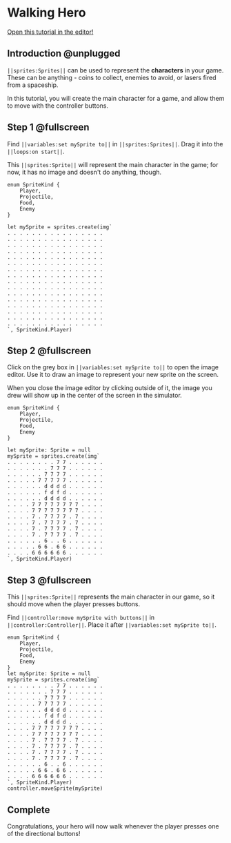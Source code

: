 # Walking Hero

[Open this tutorial in the editor!](/#tutorial:/concepts/walking-hero)

## Introduction @unplugged

``||sprites:Sprites||`` can be used to represent the **characters** in your game. These can be anything - coins to collect, enemies to avoid, or lasers fired from a spaceship.

In this tutorial, you will create the main character for a game, and allow them to move with the controller buttons.

## Step 1 @fullscreen

Find ``||variables:set mySprite to||`` in ``||sprites:Sprites||``. Drag it into the ``||loops:on start||``.

This ``||sprites:Sprite||`` will represent the main character in the game; for now, it has no image and doesn't do anything, though.

```blocks
enum SpriteKind {
    Player,
    Projectile,
    Food,
    Enemy
}

let mySprite = sprites.create(img`
. . . . . . . . . . . . . . . . 
. . . . . . . . . . . . . . . . 
. . . . . . . . . . . . . . . . 
. . . . . . . . . . . . . . . . 
. . . . . . . . . . . . . . . . 
. . . . . . . . . . . . . . . . 
. . . . . . . . . . . . . . . . 
. . . . . . . . . . . . . . . . 
. . . . . . . . . . . . . . . . 
. . . . . . . . . . . . . . . . 
. . . . . . . . . . . . . . . . 
. . . . . . . . . . . . . . . . 
. . . . . . . . . . . . . . . . 
. . . . . . . . . . . . . . . . 
. . . . . . . . . . . . . . . . 
. . . . . . . . . . . . . . . . 
`, SpriteKind.Player)
```

## Step 2 @fullscreen

Click on the grey box in ``||variables:set mySprite to||`` to open the image editor. Use it to draw an image to represent your new sprite on the screen.

When you close the image editor by clicking outside of it, the image you drew will show up in the center of the screen in the simulator.

```blocks
enum SpriteKind {
    Player,
    Projectile,
    Food,
    Enemy
}

let mySprite: Sprite = null
mySprite = sprites.create(img`
. . . . . . . . 7 7 . . . . . . 
. . . . . . . 7 7 7 . . . . . . 
. . . . . . 7 7 7 7 . . . . . . 
. . . . . 7 7 7 7 7 . . . . . . 
. . . . . . d d d d . . . . . . 
. . . . . . f d f d . . . . . . 
. . . . . . d d d d . . . . . . 
. . . . 7 7 7 7 7 7 7 7 . . . . 
. . . . 7 7 7 7 7 7 7 7 . . . . 
. . . . 7 . 7 7 7 7 . 7 . . . . 
. . . . 7 . 7 7 7 7 . 7 . . . . 
. . . . 7 . 7 7 7 7 . 7 . . . . 
. . . . 7 . 7 7 7 7 . 7 . . . . 
. . . . . . 6 . . 6 . . . . . . 
. . . . . 6 6 . 6 6 . . . . . . 
. . . . 6 6 6 6 6 6 . . . . . . 
`, SpriteKind.Player)
```

## Step 3 @fullscreen

This ``||sprites:Sprite||`` represents the main character in our game, so it should move when the player presses buttons.

Find ``||controller:move mySprite with buttons||`` in ``||controller:Controller||``. Place it after ``||variables:set mySprite to||``.

```blocks
enum SpriteKind {
    Player,
    Projectile,
    Food,
    Enemy
}
let mySprite: Sprite = null
mySprite = sprites.create(img`
. . . . . . . . 7 7 . . . . . . 
. . . . . . . 7 7 7 . . . . . . 
. . . . . . 7 7 7 7 . . . . . . 
. . . . . 7 7 7 7 7 . . . . . . 
. . . . . . d d d d . . . . . . 
. . . . . . f d f d . . . . . . 
. . . . . . d d d d . . . . . . 
. . . . 7 7 7 7 7 7 7 7 . . . . 
. . . . 7 7 7 7 7 7 7 7 . . . . 
. . . . 7 . 7 7 7 7 . 7 . . . . 
. . . . 7 . 7 7 7 7 . 7 . . . . 
. . . . 7 . 7 7 7 7 . 7 . . . . 
. . . . 7 . 7 7 7 7 . 7 . . . . 
. . . . . . 6 . . 6 . . . . . . 
. . . . . 6 6 . 6 6 . . . . . . 
. . . . 6 6 6 6 6 6 . . . . . . 
`, SpriteKind.Player)
controller.moveSprite(mySprite)
```

## Complete

Congratulations, your hero will now walk whenever the player presses one of the directional buttons!